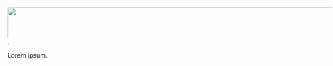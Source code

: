 

<div class="noborder" style="overflow: auto; width: 730px; height: 70px;">
	<div class="noborder" style="height: 1000;">
		<img src="header.svg" width="800" height="400">
	</div>
</div>.

Lorem ipsum.
